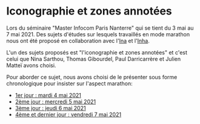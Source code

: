 #  Iconographie et zones annotées

Lors du séminaire "Master Infocom Paris Nanterre" qui se tient du 3 mai au 7 mai 2021. Des sujets d'études sur lesquels travaillés en mode marathon nous ont été proposé en collaboration avec l'[Ina](https://www.ina.fr/) et l'[Inha](https://www.inha.fr/fr/index.html).

L'un des sujets proposés est "l'iconographie et zones annotées" et c'est celui que Nina Sarthou, Thomas Gibourdel, Paul Darricarrère et Julien Matteï avons choisi.

Pour aborder ce sujet, nous avons choisi de le présenter sous forme chronologique pour insister sur l'aspect marathon:
* [1er jour : mardi 4 mai 2021](/jour_1.md)
* [2ème jour : mercredi 5 mai 2021](/jour_2.md)
* [3ème jour : jeudi 6 mai 2021](/jour_3.md)
* [4ème et dernier jour : vendredi 7 mai 2021](/jour_4.md)

